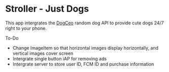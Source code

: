 # Stroller - Just Dogs

This app intergrates the [DogCeo](https://dog.ceo/dog-api/about) random dog API to provide cute dogs 24/7 right to your phone.

To-Do
- Change ImageItem so that horizontal images display horizontally, and vertical images cover screen
- Intergrate single button iAP for removing ads
- Intergrate server to store user ID, FCM ID and purchase information
